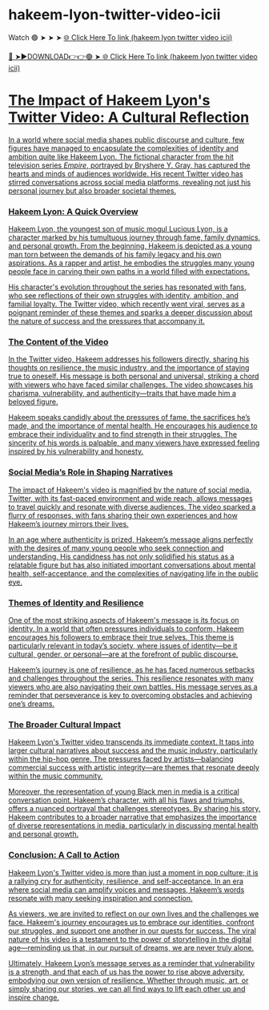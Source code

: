 # hakeem-lyon-twitter-video-icii
Watch 🟢 ➤ ➤ ➤ <a href="https://gytrix.cfd/sfdjygkus"> 🌐 Click Here To link (hakeem lyon twitter video icii) 

🔴 ➤►DOWNLOAD👉👉🟢 ➤<a href="https://gytrix.cfd/sfdjygkus"> 🌐 Click Here To link (hakeem lyon twitter video icii) 


# The Impact of Hakeem Lyon's Twitter Video: A Cultural Reflection

In a world where social media shapes public discourse and culture, few figures have managed to encapsulate the complexities of identity and ambition quite like Hakeem Lyon. The fictional character from the hit television series *Empire*, portrayed by Bryshere Y. Gray, has captured the hearts and minds of audiences worldwide. His recent Twitter video has stirred conversations across social media platforms, revealing not just his personal journey but also broader societal themes.

### Hakeem Lyon: A Quick Overview

Hakeem Lyon, the youngest son of music mogul Lucious Lyon, is a character marked by his tumultuous journey through fame, family dynamics, and personal growth. From the beginning, Hakeem is depicted as a young man torn between the demands of his family legacy and his own aspirations. As a rapper and artist, he embodies the struggles many young people face in carving their own paths in a world filled with expectations.

His character's evolution throughout the series has resonated with fans, who see reflections of their own struggles with identity, ambition, and familial loyalty. The Twitter video, which recently went viral, serves as a poignant reminder of these themes and sparks a deeper discussion about the nature of success and the pressures that accompany it.

### The Content of the Video

In the Twitter video, Hakeem addresses his followers directly, sharing his thoughts on resilience, the music industry, and the importance of staying true to oneself. His message is both personal and universal, striking a chord with viewers who have faced similar challenges. The video showcases his charisma, vulnerability, and authenticity—traits that have made him a beloved figure.

Hakeem speaks candidly about the pressures of fame, the sacrifices he’s made, and the importance of mental health. He encourages his audience to embrace their individuality and to find strength in their struggles. The sincerity of his words is palpable, and many viewers have expressed feeling inspired by his vulnerability and honesty.

### Social Media’s Role in Shaping Narratives

The impact of Hakeem's video is magnified by the nature of social media. Twitter, with its fast-paced environment and wide reach, allows messages to travel quickly and resonate with diverse audiences. The video sparked a flurry of responses, with fans sharing their own experiences and how Hakeem’s journey mirrors their lives.

In an age where authenticity is prized, Hakeem’s message aligns perfectly with the desires of many young people who seek connection and understanding. His candidness has not only solidified his status as a relatable figure but has also initiated important conversations about mental health, self-acceptance, and the complexities of navigating life in the public eye.

### Themes of Identity and Resilience

One of the most striking aspects of Hakeem's message is its focus on identity. In a world that often pressures individuals to conform, Hakeem encourages his followers to embrace their true selves. This theme is particularly relevant in today’s society, where issues of identity—be it cultural, gender, or personal—are at the forefront of public discourse.

Hakeem’s journey is one of resilience, as he has faced numerous setbacks and challenges throughout the series. This resilience resonates with many viewers who are also navigating their own battles. His message serves as a reminder that perseverance is key to overcoming obstacles and achieving one’s dreams.

### The Broader Cultural Impact

Hakeem Lyon's Twitter video transcends its immediate context. It taps into larger cultural narratives about success and the music industry, particularly within the hip-hop genre. The pressures faced by artists—balancing commercial success with artistic integrity—are themes that resonate deeply within the music community.

Moreover, the representation of young Black men in media is a critical conversation point. Hakeem’s character, with all his flaws and triumphs, offers a nuanced portrayal that challenges stereotypes. By sharing his story, Hakeem contributes to a broader narrative that emphasizes the importance of diverse representations in media, particularly in discussing mental health and personal growth.

### Conclusion: A Call to Action

Hakeem Lyon's Twitter video is more than just a moment in pop culture; it is a rallying cry for authenticity, resilience, and self-acceptance. In an era where social media can amplify voices and messages, Hakeem’s words resonate with many seeking inspiration and connection.

As viewers, we are invited to reflect on our own lives and the challenges we face. Hakeem's journey encourages us to embrace our identities, confront our struggles, and support one another in our quests for success. The viral nature of his video is a testament to the power of storytelling in the digital age—reminding us that, in our pursuit of dreams, we are never truly alone. 

Ultimately, Hakeem Lyon’s message serves as a reminder that vulnerability is a strength, and that each of us has the power to rise above adversity, embodying our own version of resilience. Whether through music, art, or simply sharing our stories, we can all find ways to lift each other up and inspire change.
